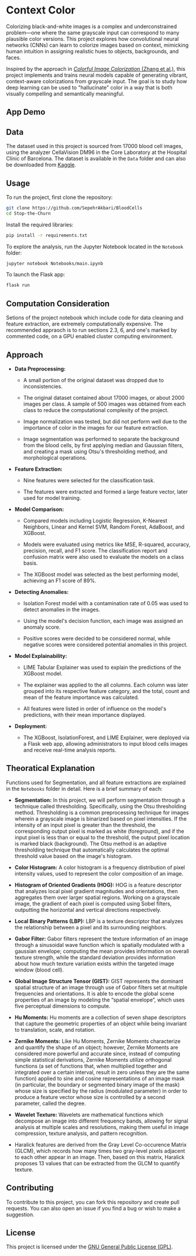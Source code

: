 # Context Color

Colorizing black-and-white images is a complex and underconstrained problem—one where the same grayscale input can correspond to many plausible color versions. This project explores how convolutional neural networks (CNNs) can learn to colorize images based on context, mimicking human intuition in assigning realistic hues to objects, backgrounds, and faces.

Inspired by the approach in [*Colorful Image Colorization* (Zhang et al.)](https://doi.org/10.48550/arXiv.1603.08511), this project implements and trains neural models capable of generating vibrant, context-aware colorizations from grayscale input. The goal is to study how deep learning can be used to "hallucinate" color in a way that is both visually compelling and semantically meaningful.

## App Demo

## Data

The dataset used in this project is sourced from 17000 blood cell images, using the analyzer CellaVision DM96 in the Core Laboratory at the Hospital Clinic of Barcelona. The dataset is available in the `Data` folder and can also be downloaded from [Kaggle](https://www.kaggle.com/datasets/unclesamulus/blood-cells-image-dataset).

## Usage

To run the project, first clone the repository:

```bash
git clone https://github.com/SepehrAkbari/BloodCells
cd Stop-the-Churn
```

Install the required libraries:

```bash
pip install -r requirements.txt
```

To explore the analysis, run the Jupyter Notebook located in the `Notebook` folder:

```bash
jupyter notebook Notebooks/main.ipynb
```

To launch the Flask app:

```bash
flask run
```

## Computation Consideration

Setions of the project notebook which include code for data cleaning and feature extraction, are extremely computationally expensive. The recommended appraoch is to run sections 2.3, 6, and one's marked by commented code, on a GPU enabled cluster computing environment.

## Approach

- **Data Preprocessing:** 

  - A small portion of the original dataset was dropped due to inconsistencies.

  - The original dataset contained about 17000 images, or about 2000 images per class. A sample of 500 images was obtained from each class to reduce the computational complexity of the project.

  - Image normalization was tested, but did not perform well due to the importance of color in the images for our feature extraction.

  - Image segmentation was performed to separate the background from the blood cells, by first applying median and Gaussian filters, and creating a mask using Otsu's thresholding method, and morphological operations.  

- **Feature Extraction:**

    - Nine features were selected for the classification task.

    - The features were extracted and formed a large feature vector, later used for model training.

- **Model Comparison:** 

  - Compared models including Logistic Regression, K-Nearest Neighbors, Linear and Kernel SVM, Random Forest, AdaBoost, and XGBoost.

  - Models were evaluated using metrics like MSE, R-squared, accuracy, precision, recall, and F1 score. The classification report and confusion matrix were also used to evaluate the models on a class basis.

  - The XGBoost model was selected as the best performing model, achieving an F1 score of 89%.

- **Detecting Anomalies:**

  - Isolation Forest model with a contamination rate of 0.05 was used to detect anomalies in the images.

  - Using the model's decision function, each image was assigned an anomaly score.

  - Positive scores were decided to be considered normal, while negative scores were considered potential anomalies in this project.

- **Model Explainability:**

    - LIME Tabular Explainer was used to explain the predictions of the XGBoost model.

    - The explainer was applied to the all columns. Each column was later grouped into its respective feature category, and the total, count and mean of the feature importance was calculated.

    - All features were listed in order of influence on the model's predictions, with their mean importance displayed.

- **Deployment:** 

  - The XGBoost, IsolationForest, and LIME Explainer, were deployed via a Flask web app, allowing administrators to input blood cells images and receive real-time analysis reports.

## Theoratical Explanation

Functions used for Segmentation, and all feature extractions are explained in the `Notebooks` folder in detail. Here is a brief summary of each:

- **Segmentation:** In this project, we will perform segmentation through a technique called thresholding. Specifically, using the Otsu thresholding method. Thresholding is a common preprocessing technique for images wherein a grayscale image is binarized based on pixel intensities. If the intensity of an input pixel is greater than the threshold, the corresponding output pixel is marked as white (foreground), and if the input pixel is less than or equal to the threshold, the output pixel location is marked black (background). The Otsu method is an adaptive thresholding technique that automatically calculates the optimal threshold value based on the image's histogram.

- **Color Histogram:** A color histogram is a frequency distribution of pixel intensity values, used to represent the color composition of an image. 

- **Histogram of Oriented Gradients (HOG):** HOG is a feature descriptor that analyzes local pixel gradient magnitudes and orientations, then aggregates them over larger spatial regions. Working on a grayscale image, the gradient of each pixel is computed using Sobel filters, outputting the horizontal and vertical directions respectively.

- **Local Binary Patterns (LBP):** LBP is a texture descriptor that analyzes the relationship between a pixel and its surrounding neighbors.

- **Gabor Filter:** Gabor filters represent the texture information of an image through a sinusoidal wave function which is spatially modulated with a gaussian envelope; computing the mean provides information on overall texture strength, while the standard deviation provides information about how much texture variation exists within the targeted image window (blood cell).

- **Global Image Structure Tensor (GIST):** GIST represents the dominant spatial structure of an image through use of Gabor filters set at multiple frequencies and orientations. It is able to encode the global scene properties of an image by modeling the “spatial envelope”, which uses five perceptual dimensions to compute.

- **Hu Moments:** Hu moments are a collection of seven shape descriptors that capture the geometric properties of an object while being invariant to translation, scale, and rotation.

- **Zernike Moments:** Like Hu Moments, Zernike Moments characterize and quantify the shape of an object; however, Zernike Moments are considered more powerful and accurate since, instead of computing simple statistical derivations, Zernike Moments utilize orthogonal functions (a set of functions that, when multiplied together and integrated over a certain interval, result in zero unless they are the same function) applied to sine and cosine representations of an image mask (in particular, the boundary or segmented binary image of the mask) whose size is specified by the radius (modulated parameter) in order to produce a feature vector whose size is controlled by a second parameter, called the degree.

- **Wavelet Texture:** Wavelets are mathematical functions which decompose an image into different frequency bands, allowing for signal analysis at multiple scales and resolutions, making them useful in image compression, texture analysis, and pattern recognition.

- Haralick features are derived from the Gray Level Co-occurence Matrix (GLCM), which records how many times two gray-level pixels adjacent to each other appear in an image. Then, based on this matrix, Haralick proposes 13 values that can be extracted from the GLCM to quantify texture.

## Contributing

To contribute to this project, you can fork this repository and create pull requests. You can also open an issue if you find a bug or wish to make a suggestion.

## License

This project is licensed under the [GNU General Public License (GPL)](/LICENSE).